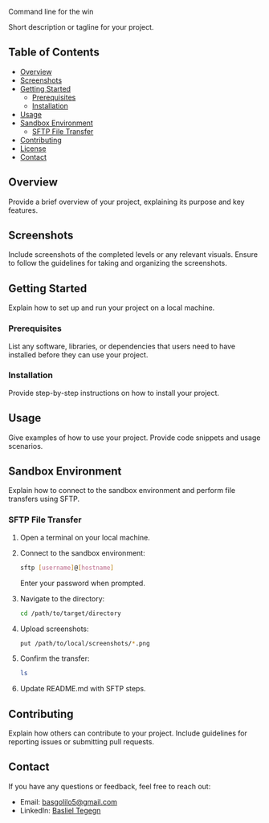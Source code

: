 Command line for the win

Short description or tagline for your project.

## Table of Contents

- [Overview](#overview)
- [Screenshots](#screenshots)
- [Getting Started](#getting-started)
  - [Prerequisites](#prerequisites)
  - [Installation](#installation)
- [Usage](#usage)
- [Sandbox Environment](#sandbox-environment)
  - [SFTP File Transfer](#sftp-file-transfer)
- [Contributing](#contributing)
- [License](#license)
- [Contact](#contact)

## Overview

Provide a brief overview of your project, explaining its purpose and key features.

## Screenshots

Include screenshots of the completed levels or any relevant visuals. Ensure to follow the guidelines for taking and organizing the screenshots.

## Getting Started

Explain how to set up and run your project on a local machine.

### Prerequisites

List any software, libraries, or dependencies that users need to have installed before they can use your project.

### Installation

Provide step-by-step instructions on how to install your project.

## Usage

Give examples of how to use your project. Provide code snippets and usage scenarios.

## Sandbox Environment

Explain how to connect to the sandbox environment and perform file transfers using SFTP.

### SFTP File Transfer

1. Open a terminal on your local machine.

2. Connect to the sandbox environment:

    ```bash
    sftp [username]@[hostname]
    ```

    Enter your password when prompted.

3. Navigate to the directory:

    ```bash
    cd /path/to/target/directory
    ```

4. Upload screenshots:

    ```bash
    put /path/to/local/screenshots/*.png
    ```

5. Confirm the transfer:

    ```bash
    ls
    ```

6. Update README.md with SFTP steps.

## Contributing

Explain how others can contribute to your project. Include guidelines for reporting issues or submitting pull requests.



## Contact

If you have any questions or feedback, feel free to reach out:

- Email: [basgolilo5@gmail.com](mailto:basgolilo5@gmail.com)
- LinkedIn: [Basliel Tegegn](https://www.linkedin.com/in/basliel-tegegn-30ba6827b)
